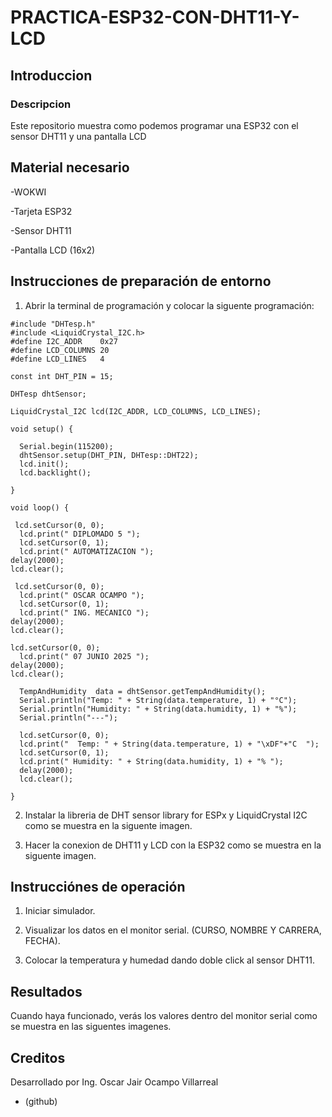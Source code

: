 # PRACTICA-ESP32-CON-DHT11-Y-LCD

## Introduccion

### Descripcion

Este repositorio muestra como podemos programar una ESP32 con el sensor DHT11 y una pantalla LCD

## Material necesario

-WOKWI

-Tarjeta ESP32

-Sensor DHT11

-Pantalla LCD (16x2)

## Instrucciones de preparación de entorno

1. Abrir la terminal de programación y colocar la siguente programación:

```
#include "DHTesp.h"
#include <LiquidCrystal_I2C.h>
#define I2C_ADDR    0x27
#define LCD_COLUMNS 20
#define LCD_LINES   4

const int DHT_PIN = 15;

DHTesp dhtSensor;

LiquidCrystal_I2C lcd(I2C_ADDR, LCD_COLUMNS, LCD_LINES);

void setup() {

  Serial.begin(115200);
  dhtSensor.setup(DHT_PIN, DHTesp::DHT22);
  lcd.init();
  lcd.backlight();

}

void loop() {

 lcd.setCursor(0, 0);
  lcd.print(" DIPLOMADO 5 ");
  lcd.setCursor(0, 1);
  lcd.print(" AUTOMATIZACION ");
delay(2000);
lcd.clear();
 
 lcd.setCursor(0, 0);
  lcd.print(" OSCAR OCAMPO ");
  lcd.setCursor(0, 1);
  lcd.print(" ING. MECANICO ");
delay(2000);
lcd.clear();

lcd.setCursor(0, 0);
  lcd.print(" 07 JUNIO 2025 ");
delay(2000);
lcd.clear();

  TempAndHumidity  data = dhtSensor.getTempAndHumidity();
  Serial.println("Temp: " + String(data.temperature, 1) + "°C");
  Serial.println("Humidity: " + String(data.humidity, 1) + "%");
  Serial.println("---");
  
  lcd.setCursor(0, 0);
  lcd.print("  Temp: " + String(data.temperature, 1) + "\xDF"+"C  ");
  lcd.setCursor(0, 1);
  lcd.print(" Humidity: " + String(data.humidity, 1) + "% ");
  delay(2000);
  lcd.clear();

}
```

2. Instalar la libreria de DHT sensor library for ESPx y LiquidCrystal I2C como se muestra en la siguente imagen.




3. Hacer la conexion de DHT11 y LCD con la ESP32 como se muestra en la siguente imagen.




## Instrucciónes de operación

1. Iniciar simulador.

2. Visualizar los datos en el monitor serial. (CURSO, NOMBRE Y CARRERA, FECHA).

3. Colocar la temperatura y humedad dando doble click al sensor DHT11.

## Resultados

Cuando haya funcionado, verás los valores dentro del monitor serial como se muestra en las siguentes imagenes.








## Creditos

Desarrollado por Ing. Oscar Jair Ocampo Villarreal
- (github)
